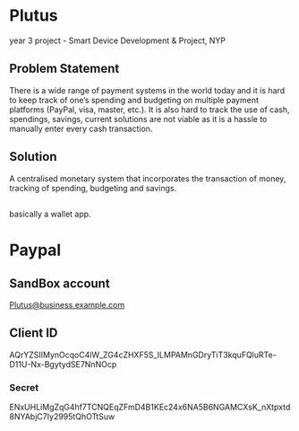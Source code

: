 # Plutus
 year 3 project - Smart Device Development & Project, NYP

## Problem Statement
There is a wide range of payment systems in the world today and it is hard to keep track of one’s spending and budgeting on multiple payment platforms (PayPal, visa, master, etc.). It is also hard to track the use of cash, spendings, savings, current solutions are not viable as it is a hassle to manually enter every cash transaction.

## Solution
A centralised monetary system that incorporates the transaction of money, tracking of spending, budgeting and savings.

##
basically a wallet app.


# Paypal
## SandBox account
Plutus@business.example.com
## Client ID
AQrYZSIIMynOcqoC4lW_ZG4cZHXF5S_ILMPAMnGDryTiT3kquFQluRTe-D11U-Nx-BgytydSE7NnNOcp
### Secret 
ENxUHLiMgZqG4hf7TCNQEqZFmD4B1KEc24x6NA5B6NGAMCXsK_nXtpxtd8NYAbjC7Iy2995tQhOTtSuw
